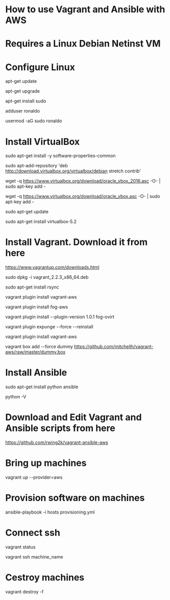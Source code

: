 # How to use Vagrant and Ansible with AWS
# Requires a Linux Debian Netinst VM
# Configure Linux

apt-get update

apt-get upgrade

apt-get install sudo

adduser ronaldo

usermod -aG sudo ronaldo

# Install VirtualBox

sudo apt-get install -y software-properties-common

sudo apt-add-repository 'deb http://download.virtualbox.org/virtualbox/debian stretch contrib'

wget -q https://www.virtualbox.org/download/oracle_vbox_2016.asc -O- | sudo apt-key add -

wget -q https://www.virtualbox.org/download/oracle_vbox.asc -O- | sudo apt-key add -

sudo apt-get update

sudo apt-get install virtualbox-5.2

# Install Vagrant. Download it from here

https://www.vagrantup.com/downloads.html

sudo dpkg -i vagrant_2.2.3_x86_64.deb

sudo apt-get install rsync

vagrant plugin install vagrant-aws

vagrant plugin install fog-aws

vagrant plugin install --plugin-version 1.0.1 fog-ovirt

vagrant plugin expunge --force --reinstall

vagrant plugin install vagrant-aws

vagrant box add --force dummy https://github.com/mitchellh/vagrant-aws/raw/master/dummy.box

# Install Ansible

sudo apt-get install python ansible

python -V

# Download and Edit Vagrant and Ansible scripts from here

https://github.com/rwing2k/vagrant-ansible-aws

# Bring up machines

vagrant up --provider=aws

# Provision software on machines

ansible-playbook -i hosts provisioning.yml

# Connect ssh

vagrant status

vagrant ssh machine_name

# Cestroy machines
vagrant destroy -f
